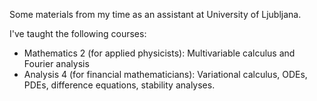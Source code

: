 Some materials from my time as an assistant at University of Ljubljana.

I've taught the following courses:
- Mathematics 2 (for applied physicists): Multivariable calculus and Fourier analysis
- Analysis 4 (for financial mathematicians): Variational calculus, ODEs, PDEs, difference equations, stability analyses.